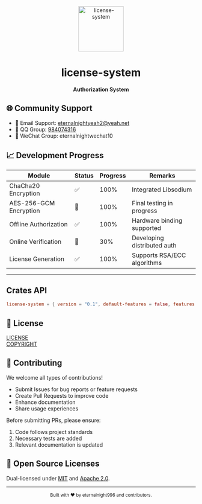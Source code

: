 <div align="center">
  <img src="assets/icon.ico" alt="license-system" width="120"/>
  <h1>license-system</h1>
  <p><strong>Authorization System</strong></p>
</div>

## 🌐 Community Support

- 📮 Email Support: eternalnightyeah2@yeah.net
- 🐧 QQ Group: [984074316](https://qm.qq.com/q/984074316)
- 👥 WeChat Group: eternalnightwechat10

## 📈 Development Progress

| Module              | Status | Progress | Remarks                     |
|---------------------|--------|----------|-----------------------------|
| ChaCha20 Encryption | ✅     | 100%     | Integrated Libsodium        |
| AES-256-GCM Encryption | 🔄  | 100%     | Final testing in progress   |
| Offline Authorization | ✅    | 100%     | Hardware binding supported  |
| Online Verification | 🔄     | 30%      | Developing distributed auth |
| License Generation  | ✅     | 100%     | Supports RSA/ECC algorithms |

---

## Crates API
```toml
license-system = { version = "0.1", default-features = false, features = ["chacha20","aes256gcm"] }
```

## 📜 License

[LICENSE](LICENSE)  
[COPYRIGHT](COPYRIGHT)

## 🤝 Contributing

We welcome all types of contributions!

- Submit Issues for bug reports or feature requests
- Create Pull Requests to improve code
- Enhance documentation
- Share usage experiences

Before submitting PRs, please ensure:
1. Code follows project standards
2. Necessary tests are added
3. Relevant documentation is updated

## 📜 Open Source Licenses

Dual-licensed under [MIT](LICENSE-MIT) and [Apache 2.0](LICENSE-APACHE).

---

<div align="center">
  <sub>Built with ❤️ by eternalnight996 and contributors.</sub>
</div>